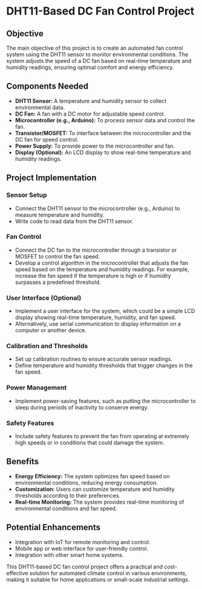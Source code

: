 # DHT11-Based DC Fan Control Project

## Objective
The main objective of this project is to create an automated fan control system using the DHT11 sensor to monitor environmental conditions. The system adjusts the speed of a DC fan based on real-time temperature and humidity readings, ensuring optimal comfort and energy efficiency.

## Components Needed
- **DHT11 Sensor:** A temperature and humidity sensor to collect environmental data.
- **DC Fan:** A fan with a DC motor for adjustable speed control.
- **Microcontroller (e.g., Arduino):** To process sensor data and control the fan.
- **Transistor/MOSFET:** To interface between the microcontroller and the DC fan for speed control.
- **Power Supply:** To provide power to the microcontroller and fan.
- **Display (Optional):** An LCD display to show real-time temperature and humidity readings.

## Project Implementation

### Sensor Setup
- Connect the DHT11 sensor to the microcontroller (e.g., Arduino) to measure temperature and humidity.
- Write code to read data from the DHT11 sensor.

### Fan Control
- Connect the DC fan to the microcontroller through a transistor or MOSFET to control the fan speed.
- Develop a control algorithm in the microcontroller that adjusts the fan speed based on the temperature and humidity readings. For example, increase the fan speed if the temperature is high or if humidity surpasses a predefined threshold.

### User Interface (Optional)
- Implement a user interface for the system, which could be a simple LCD display showing real-time temperature, humidity, and fan speed.
- Alternatively, use serial communication to display information on a computer or another device.

### Calibration and Thresholds
- Set up calibration routines to ensure accurate sensor readings.
- Define temperature and humidity thresholds that trigger changes in the fan speed.

### Power Management
- Implement power-saving features, such as putting the microcontroller to sleep during periods of inactivity to conserve energy.

### Safety Features
- Include safety features to prevent the fan from operating at extremely high speeds or in conditions that could damage the system.

## Benefits
- **Energy Efficiency:** The system optimizes fan speed based on environmental conditions, reducing energy consumption.
- **Customization:** Users can customize temperature and humidity thresholds according to their preferences.
- **Real-time Monitoring:** The system provides real-time monitoring of environmental conditions and fan speed.

## Potential Enhancements
- Integration with IoT for remote monitoring and control.
- Mobile app or web interface for user-friendly control.
- Integration with other smart home systems.

This DHT11-based DC fan control project offers a practical and cost-effective solution for automated climate control in various environments, making it suitable for home applications or small-scale industrial settings.

